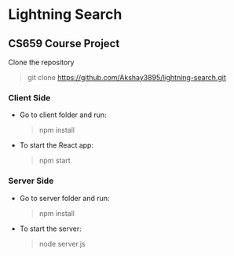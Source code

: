 
# Lightning Search

CS659 Course Project
---------------------------
Clone the repository
 > git clone https://github.com/Akshay3895/lightning-search.git
### Client Side
- Go to client folder and run:
  > npm install

- To start the React app:
  > npm start

### Server Side
- Go to server folder and run:
  > npm install 

- To start the server:
  > node server.js


